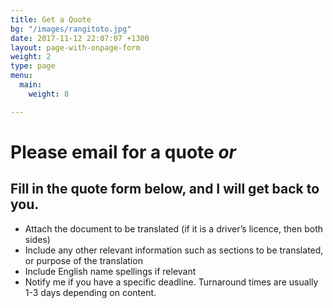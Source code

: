 ```yaml
---
title: Get a Quote
bg: "/images/rangitoto.jpg"
date: 2017-11-12 22:07:07 +1300
layout: page-with-onpage-form
weight: 2
type: page
menu:
  main:
    weight: 8

---
```

# Please email for a quote _or_

## Fill in the quote form below, and I will get back to you.

* Attach the document to be translated (if it is a driver’s licence, then both sides)
* Include any other relevant information such as sections to be translated, or purpose of the translation
* Include English name spellings if relevant
* Notify me if you have a specific deadline. Turnaround times are usually 1-3 days depending on content.